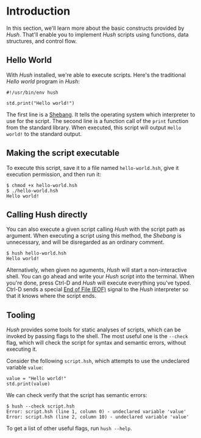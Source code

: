# Introduction

In this section, we'll learn more about the basic constructs provided by *Hush*. That'll enable you to implement *Hush* scripts using functions, data structures, and control flow.

## Hello World

With *Hush* installed, we're able to execute scripts. Here's the traditional *Hello world* program in *Hush*:

```hush
#!/usr/bin/env hush

std.print("Hello world!")
```

The first line is a [Shebang](https://en.wikipedia.org/wiki/Shebang_(Unix)). It tells the operating system which interpreter to use for the script. The second line is a function call of the `print` function from the standard library. When executed, this script will output `Hello world!` to the standard output.

## Making the script executable

To execute this script, save it to a file named `hello-world.hsh`, give it execution permission, and then run it:
```shell
$ chmod +x hello-world.hsh
$ ./hello-world.hsh
Hello world!
```

## Calling Hush directly

You can also execute a given script calling *Hush* with the script path as argument. When executing a script using this method, the *Shebang* is unnecessary, and will be disregarded as an ordinary comment.
```shell
$ hush hello-world.hsh
Hello world!
```

Alternatively, when given no aguments, *Hush* will start a non-interactive shell. You can go ahead and write your *Hush* script into the terminal. When you're done, press Ctrl-D and *Hush* will execute everything you've typed. Ctrl-D sends a special [End of File (EOF)](https://en.wikipedia.org/wiki/End-of-file) signal to the *Hush* interpreter so that it knows where the script ends.

## Tooling

*Hush* provides some tools for static analyses of scripts, which can be invoked by passing flags to the shell. The most useful one is the `--check` flag, which will check the script for syntax and semantic errors, without executing it.

Consider the following `script.hsh`, which attempts to use the undeclared variable `value`:

```hush
value = "Hello world!"
std.print(value)
```

We can check verify that the script has semantic errors:

```shell
$ hush --check script.hsh
Error: script.hsh (line 1, column 0) - undeclared variable 'value'
Error: script.hsh (line 2, column 10) - undeclared variable 'value'
```

To get a list of other useful flags, run `hush --help`.
